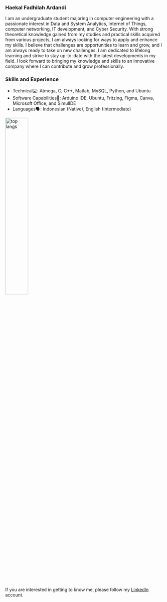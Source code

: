 ### **Haekal Fadhilah Ardandi**<br>

I am an undergraduate student majoring in computer engineering with a passionate interest in Data and System Analytics, Internet of Things, computer networking, IT development, and Cyber Security. With strong theoretical knowledge gained from my studies and practical skills acquired from various projects, I am always looking for ways to apply and enhance my skills. I believe that challenges are opportunities to learn and grow, and I am always ready to take on new challenges. I am dedicated to lifelong learning and strive to stay up-to-date with the latest developments in my field. I look forward to bringing my knowledge and skills to an innovative company where I can contribute and grow professionally.

### **Skills and Experience**<br>
* Technical💻: Atmega, C, C++, Matlab, MySQL, Python, and Ubuntu
* Software Capabilities📀:  Arduino IDE, Ubuntu, Fritzing, Figma, Canva, Microsoft Office, and SimulIDE
* Languages🗣️:  Indonesian (Native), English (Intermediate)

<img alt="top langs" width="38%" src="https://github-readme-stats.vercel.app/api/top-langs/?username=haekal214&layout=compact"/>

If you are interested in getting to know me, please follow my [LinkedIn](https://www.linkedin.com/in/haekalfadhilah/) account.
